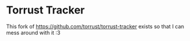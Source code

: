 # Torrust Tracker

This fork of https://github.com/torrust/torrust-tracker exists so that I can mess around with it :3
